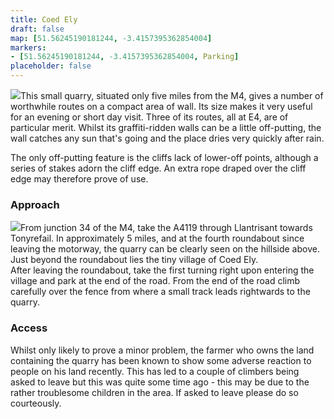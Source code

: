 ```yaml
---
title: Coed Ely
draft: false
map: [51.56245190181244, -3.4157395362854004]
markers:
- [51.56245190181244, -3.4157395362854004, Parking]
placeholder: false
---
```


![](/img/south-wales/south-east-sandstone/elymap1.gif)This small quarry, situated only five miles from the M4, gives a number of worthwhile routes on a compact area of wall. Its size makes it very useful for an evening or short day visit. Three of its routes, all at E4, are of particular merit. Whilst its graffiti-ridden walls can be a little off-putting, the wall catches any sun that's going and the place dries very quickly after rain.

The only off-putting feature is the cliffs lack of lower-off points, although a series of stakes adorn the cliff edge. An extra rope draped over the cliff edge may therefore prove of use.

### Approach

![](/img/south-wales/south-east-sandstone/elymap2.gif)From junction 34 of the M4, take the A4119 through Llantrisant towards Tonyrefail. In approximately 5 miles, and at the fourth roundabout since leaving the motorway, the quarry can be clearly seen on the hillside above. Just beyond the roundabout lies the tiny village of Coed Ely.  
After leaving the roundabout, take the first turning right upon entering the village and park at the end of the road. From the end of the road climb carefully over the fence from where a small track leads rightwards to the quarry.

### Access

Whilst only likely to prove a minor problem, the farmer who owns the land containing the quarry has been known to show some adverse reaction to people on his land recently. This has led to a couple of climbers being asked to leave but this was quite some time ago - this may be due to the rather troublesome children in the area. If asked to leave please do so courteously.



